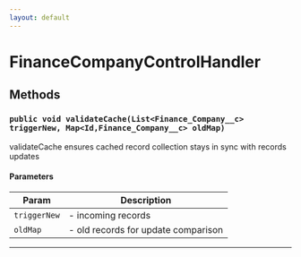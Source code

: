 ```yaml
---
layout: default
---
```

# FinanceCompanyControlHandler
## Methods
### `public void validateCache(List<Finance_Company__c> triggerNew, Map<Id,Finance_Company__c> oldMap)`

validateCache ensures cached record collection stays in sync with records updates

#### Parameters

|Param|Description|
|---|---|
|`triggerNew`|- incoming records|
|`oldMap`|- old records for update comparison|

---
